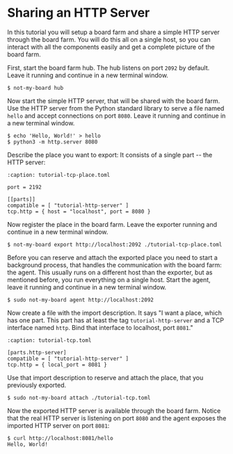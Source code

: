 # Sharing an HTTP Server

In this tutorial you will setup a board farm and share a simple HTTP server
through the board farm. You will do this all on a single host, so you can
interact with all the components easily and get a complete picture of the board
farm.

First, start the board farm hub. The hub listens on port `2092` by default.
Leave it running and continue in a new terminal window.
```console
$ not-my-board hub
```

Now start the simple HTTP server, that will be shared with the board farm. Use
the HTTP server from the Python standard library to serve a file named `hello`
and accept connections on port `8080`. Leave it running and continue in a new
terminal window.
```console
$ echo 'Hello, World!' > hello
$ python3 -m http.server 8080
```

Describe the place you want to export: It consists of a single part -- the HTTP
server:
```{code-block} toml
:caption: tutorial-tcp-place.toml

port = 2192

[[parts]]
compatible = [ "tutorial-http-server" ]
tcp.http = { host = "localhost", port = 8080 }
```

Now register the place in the board farm. Leave the exporter running and
continue in a new terminal window.
```console
$ not-my-board export http://localhost:2092 ./tutorial-tcp-place.toml
```

Before you can reserve and attach the exported place you need to start a
background process, that handles the communication with the board farm: the
agent. This usually runs on a different host than the exporter, but as mentioned
before, you run everything on a single host. Start the agent, leave it running
and continue in a new terminal window.
```console
$ sudo not-my-board agent http://localhost:2092
```

Now create a file with the import description. It says "I want a place, which
has one part. This part has at least the tag `tutorial-http-server` and a TCP
interface named `http`. Bind that interface to localhost, port `8081`."
```{code-block} toml
:caption: tutorial-tcp.toml

[parts.http-server]
compatible = [ "tutorial-http-server" ]
tcp.http = { local_port = 8081 }
```

Use that import description to reserve and attach the place, that you previously
exported.
```console
$ sudo not-my-board attach ./tutorial-tcp.toml
```

Now the exported HTTP server is available through the board farm. Notice that
the real HTTP server is listening on port `8080` and the agent exposes the
imported HTTP server on port `8081`:
```console
$ curl http://localhost:8081/hello
Hello, World!
```
